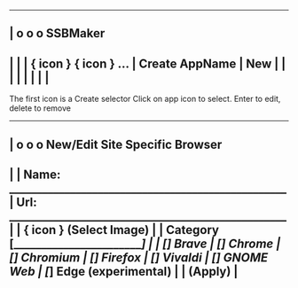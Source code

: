 
-----------------------------------------------------------------------
| o o o                   SSBMaker
-----------------------------------------------------------------------
|
|
|   { icon }        { icon } ...
|    Create         AppName
|     New
|
|
|
|
|
|
|
|
-----------------------------------------------------------------------

The first icon is  a Create selector
Click  on app icon to select. Enter to edit, delete to remove

-----------------------------------------------------------------------
| o o o         New/Edit Site Specific Browser
-----------------------------------------------------------------------
|
|   Name: __________________________________________________
|   Url:  __________________________________________________
|
|   { icon } (Select Image)
|
|   Category [______________________________]
|
|       [_]  Brave
|       [_]  Chrome
|       [_]  Chromium
|       [_]  Firefox
|       [_]  Vivaldi
|       [_]  GNOME Web
|       [_]  Edge (experimental)
|
|                                                   (Apply)
|
-----------------------------------------------------------------------
